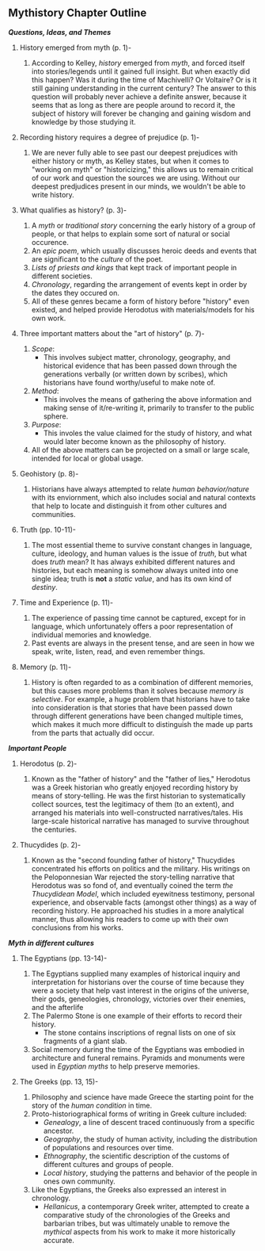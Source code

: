 ## Mythistory Chapter Outline

***Questions, Ideas, and Themes***

1. History emerged from myth (p. 1)-
    1. According to Kelley, *history* emerged from *myth*, and forced itself into stories/legends until it gained full insight. But when exactly did this happen? Was it during the time of Machivelli? Or Voltaire? Or is it still gaining understanding in the current century? The answer to this question will probably never achieve a definite answer, because it seems that as long as there are people around to record it, the subject of history will forever be changing and gaining wisdom and knowledge by those studying it.
    
2. Recording history requires a degree of prejudice (p. 1)-
    1. We are never fully able to see past our deepest prejudices with either history or myth, as Kelley states, but when it comes to "working on myth" or "historicizing," this allows us to remain critical of our work and question the sources we are using. Without our deepest predjudices present in our minds, we wouldn't be able to write history. 
    
3. What qualifies as history? (p. 3)-
    1. A *myth* or *traditional story* concerning the early history of a group of people, or that helps to explain some sort of natural or social occurence. 
    2. An *epic poem*, which usually discusses heroic deeds and events that are significant to the *culture* of the poet. 
    3. *Lists of priests and kings* that kept track of important people in different societies. 
    4. *Chronology*, regarding the arrangement of events kept in order by the dates they occured on. 
    5. All of these genres became a form of history before "history" even existed, and helped provide Herodotus with materials/models for his own work. 
    
4. Three important matters about the "art of history" (p. 7)-
    1. *Scope*:
        * This involves subject matter, chronology, geography, and historical evidence that has been passed down through the generations verbally (or written down by scribes), which historians have found worthy/useful to make note of. 
    2. *Method*:
        * This involves the means of gathering the above information and making sense of it/re-writing it, primarily to transfer to the public sphere.
    3. *Purpose*:
        * This involes the value claimed for the study of history, and what would later become known as the philosophy of history.
    4. All of the above matters can be projected on a small or large scale, intended for local or global usage. 
        
5. Geohistory (p. 8)-

    1. Historians have always attempted to relate *human behavior/nature* with its enviornment, which also includes social and natural contexts that help to locate and distinguish it from other cultures and communities. 
        
6. Truth (pp. 10-11)-
    1. The most essential theme to survive constant changes in language, culture, ideology, and human values is the issue of *truth*, but what does *truth* mean? It has always exhibited different natures and histories, but each meaning is somehow always united into one single idea; truth is **not** a *static value*, and has its own kind of *destiny*. 
    
7. Time and Experience (p. 11)-
    1. The experience of passing time cannot be captured, except for in language, which unfortunately offers a poor representation of individual memories and knowledge.
    2. Past events are always in the present tense, and are seen in how we speak, write, listen, read, and even remember things.
        
8. Memory (p. 11)-
    1. History is often regarded to as a combination of different memories, but this causes more problems than it solves because *memory is selective*. For example, a huge problem that historians have to take into consideration is that stories that have been passed down through different generations have been changed multiple times, which makes it much more difficult to distinguish the made up parts from the parts that actually did occur. 
        
***Important People***

1. Herodotus (p. 2)-
    1. Known as the "father of history" and the "father of lies," Herodotus was a Greek historian who greatly enjoyed recording history by means of story-telling. He was the first historian to systematically collect sources, test the legitimacy of them (to an extent), and arranged his materials into well-constructed narratives/tales. His large-scale historical narrative has managed to survive throughout the centuries.  
        
2. Thucydides (p. 2)-
    1. Known as the "second founding father of history," Thucydides concentrated his efforts on politics and the military. His writings on the Peloponnesian War rejected the story-telling narrative that Herodotus was so fond of, and eventually coined the term *the Thucydidean Model*, which included eyewitness testimony, personal experience, and observable facts (amongst other things) as a way of recording history. He approached his studies in a more analytical manner, thus allowing his readers to come up with their own conclusions from his works. 
        
***Myth in different cultures***

1. The Egyptians (pp. 13-14)-
    1. The Egyptians supplied many examples of historical inquiry and interpretation for historians over the course of time because they were a society that help vast interest in the origins of the universe, their gods, geneologies, chronology, victories over their enemies, and the afterlife
    2. The Palermo Stone is one example of their efforts to record their history. 
        * The stone contains inscriptions of regnal lists on one of six fragments of a giant slab.
    3. Social memory during the time of the Egyptians was embodied in architecture and funeral remains. Pyramids and monuments were used in *Egyptian myths* to help preserve memories.
            
2. The Greeks (pp. 13, 15)-
    1. Philosophy and science have made Greece the starting point for the story of the *human condition* in time.
    2. Proto-historiographical forms of writing in Greek culture included:
        * *Genealogy*, a line of descent traced continuously from a specific ancestor. 
        * *Geography*, the study of human activity, including the distribution of populations and resources over time.
        * *Ethnography*, the scientific description of the customs of different cultures and groups of people. 
        * *Local history*, studying the patterns and behavior of the people in ones own community. 
    3. Like the Egyptians, the Greeks also expressed an interest in chronology.
        * *Hellanicus*, a contemporary Greek writer, attempted to create a comparative study of the chronologies of the Greeks and barbarian tribes, but was ultimately unable to remove the *mythical* aspects from his work to make it more historically accurate. 
